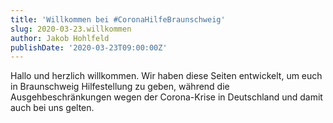 ```yaml
---
title: 'Willkommen bei #CoronaHilfeBraunschweig'
slug: 2020-03-23.willkommen
author: Jakob Hohlfeld
publishDate: '2020-03-23T09:00:00Z'
---
```


Hallo und herzlich willkommen. Wir haben diese Seiten entwickelt, um euch in Braunschweig Hilfestellung zu geben, während die Ausgehbeschränkungen wegen der Corona-Krise in Deutschland und damit auch bei uns gelten.
